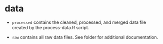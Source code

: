 # data

-   `processed` contains the cleaned, processed, and merged data file created by the process-data.R script.

-   `raw` contains all raw data files. See folder for additional documentation.
